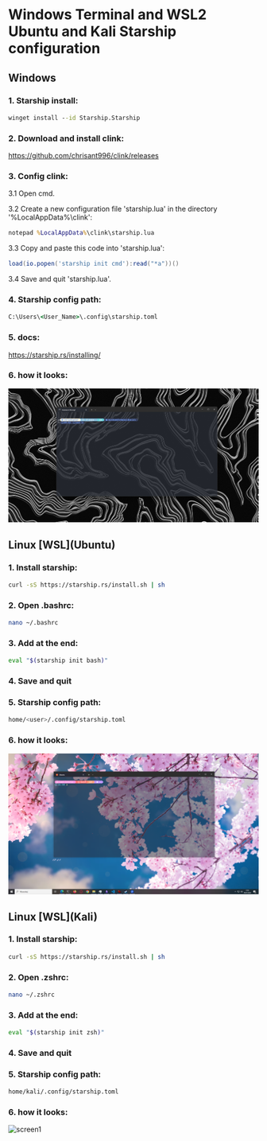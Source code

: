 # Windows Terminal and WSL2 Ubuntu and Kali Starship configuration

## Windows

### 1. Starship install:

```cmd
winget install --id Starship.Starship
```

### 2. Download and install clink:

https://github.com/chrisant996/clink/releases

### 3. Config clink:

3.1 Open cmd.

3.2 Create a new configuration file 'starship.lua' in the directory '%LocalAppData%\clink\':

```cmd
notepad %LocalAppData%\clink\starship.lua
```

3.3 Copy and paste this code into 'starship.lua':

```lua
load(io.popen('starship init cmd'):read("*a"))()
```

3.4 Save and quit 'starship.lua'.

### 4. Starship config path:

```cmd
C:\Users\<User_Name>\.config\starship.toml
```

### 5. docs:

https://starship.rs/installing/

### 6. how it looks:

![screen1](Windows-starship1.png)

## Linux \[WSL\](Ubuntu)

### 1. Install starship:

```bash
curl -sS https://starship.rs/install.sh | sh
```

### 2. Open .bashrc:

```bash
nano ~/.bashrc
```

### 3. Add at the end:

```bash
eval "$(starship init bash)"
```

### 4. Save and quit

### 5. Starship config path:

```bash
home/<user>/.config/starship.toml
```

### 6. how it looks:

![screen1](Ubuntu-starship.png)

## Linux \[WSL\](Kali)

### 1. Install starship:

```zsh
curl -sS https://starship.rs/install.sh | sh
```

### 2. Open .zshrc:

```zsh
nano ~/.zshrc
```

### 3. Add at the end:

```zsh
eval "$(starship init zsh)"
```

### 4. Save and quit

### 5. Starship config path:

```bash
home/kali/.config/starship.toml
```

### 6. how it looks:

![screen1](Kali-starship.png)
